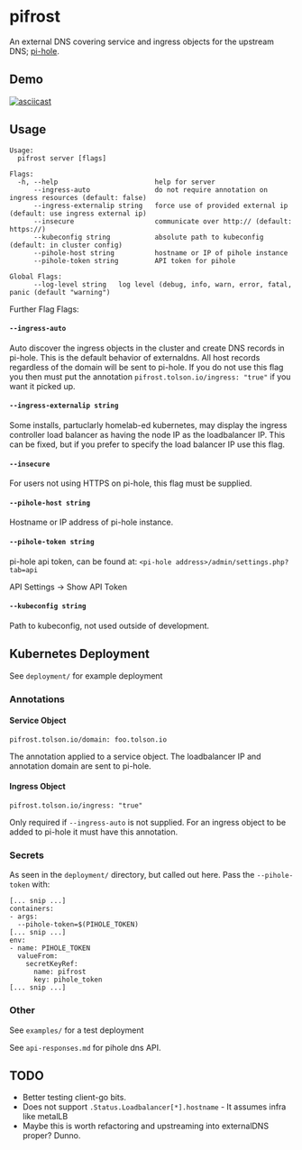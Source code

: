# pifrost

An external DNS covering service and ingress objects for the upstream DNS; [pi-hole](https://pi-hole.net/).

## Demo

[![asciicast](https://asciinema.org/a/V356dreA2nh6j2UkvjG4r7oLt.svg)](https://asciinema.org/a/V356dreA2nh6j2UkvjG4r7oLt)

## Usage

```
Usage:
  pifrost server [flags]

Flags:
  -h, --help                        help for server
      --ingress-auto                do not require annotation on ingress resources (default: false)
      --ingress-externalip string   force use of provided external ip (default: use ingress external ip)
      --insecure                    communicate over http:// (default: https://)
      --kubeconfig string           absolute path to kubeconfig (default: in cluster config)
      --pihole-host string          hostname or IP of pihole instance
      --pihole-token string         API token for pihole

Global Flags:
      --log-level string   log level (debug, info, warn, error, fatal, panic (default "warning")
```

Further Flag Flags:

#### `--ingress-auto`

Auto discover the ingress objects in the cluster and create DNS records in pi-hole. This is the default
behavior of externaldns. All host records regardless of the domain will be sent to pi-hole. If you do
not use this flag you then must put the annotation `pifrost.tolson.io/ingress: "true"` if you want it
picked up.

#### `--ingress-externalip string`

Some installs, partuclarly homelab-ed kubernetes, may display the ingress controller load balancer as
having the node IP as the loadbalancer IP. This can be fixed, but if you prefer to specify the load
balancer IP use this flag.

#### `--insecure`

For users not using HTTPS on pi-hole, this flag must be supplied.

#### `--pihole-host string`

Hostname or IP address of pi-hole instance.

#### `--pihole-token string`

pi-hole api token, can be found at: `<pi-hole address>/admin/settings.php?tab=api`

API Settings -> Show API Token

#### `--kubeconfig string`

Path to kubeconfig, not used outside of development.

## Kubernetes Deployment

See `deployment/` for example deployment

### Annotations

#### Service Object

```
pifrost.tolson.io/domain: foo.tolson.io
```

The annotation applied to a service object. The loadbalancer IP and annotation domain are sent to pi-hole.

#### Ingress Object

```
pifrost.tolson.io/ingress: "true"
```

Only required if `--ingress-auto` is not supplied. For an ingress object to be added to pi-hole it must have
this annotation.

### Secrets

As seen in the `deployment/` directory, but called out here. Pass the `--pihole-token` with:

```
[... snip ...]
containers:
- args:
  --pihole-token=$(PIHOLE_TOKEN)
[... snip ...]
env:
- name: PIHOLE_TOKEN
  valueFrom:
    secretKeyRef:
      name: pifrost
      key: pihole_token
[... snip ...]
```

### Other

See `examples/` for a test deployment

See `api-responses.md` for pihole dns API.

## TODO

* Better testing client-go bits.
* Does not support `.Status.Loadbalancer[*].hostname` - It assumes infra like metalLB
* Maybe this is worth refactoring and upstreaming into externalDNS proper? Dunno.
